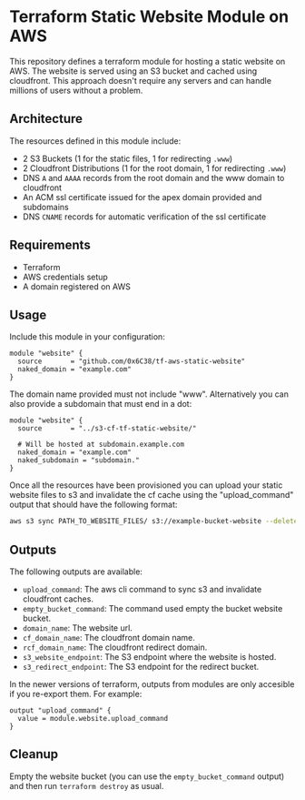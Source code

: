 # Terraform Static Website Module on AWS
This repository defines a terraform module for hosting a static website on AWS. The website is served using an S3 bucket and cached using cloudfront. This approach doesn't require any servers and can handle millions of users without a problem.

## Architecture
The resources defined in this module include:

* 2 S3 Buckets (1 for the static files, 1 for redirecting `.www`)
* 2 Cloudfront Distributions (1 for the root domain, 1 for redirecting `.www`)
* DNS `A` and `AAAA` records from the root domain and the www domain to cloudfront
* An ACM ssl certificate issued for the apex domain provided and subdomains
* DNS `CNAME` records for automatic verification of the ssl certificate

## Requirements
* Terraform
* AWS credentials setup
* A domain registered on AWS

## Usage
Include this module in your configuration:

```hcl
module "website" {
  source       = "github.com/0x6C38/tf-aws-static-website"
  naked_domain = "example.com"
}
```
The domain name provided must not include "www". Alternatively you can also provide a subdomain that must end in a dot:

```hcl
module "website" {
  source       = "../s3-cf-tf-static-website/"
  
  # Will be hosted at subdomain.example.com
  naked_domain = "example.com"
  naked_subdomain = "subdomain."
}
```

Once all the resources have been provisioned you can upload your static website files to s3 and invalidate the cf cache using the "upload_command" output that should have the following format:

```bash
aws s3 sync PATH_TO_WEBSITE_FILES/ s3://example-bucket-website --delete && aws cloudfront create-invalidation --distribution-id ZZZZZZZZZZZZ --paths '/*' && aws cloudfront create-invalidation --distribution-id XXXXXXXXXXXX --paths '/*'
```

## Outputs
The following outputs are available:

* `upload_command`: The aws cli command to sync s3 and invalidate cloudfront caches.
* `empty_bucket_command`: The command used empty the bucket website bucket.
* `domain_name`: The website url.
* `cf_domain_name`: The cloudfront domain name.
* `rcf_domain_name`: The cloudfront redirect domain.
* `s3_website_endpoint`: The S3 endpoint where the website is hosted.
* `s3_redirect_endpoint`: The S3 endpoint for the redirect bucket.

In the newer versions of terraform, outputs from modules are only accesible if you re-export them. For example:

```hlc
output "upload_command" {
  value = module.website.upload_command
}
```

## Cleanup
Empty the website bucket (you can use the `empty_bucket_command` output) and then run `terraform destroy` as usual.